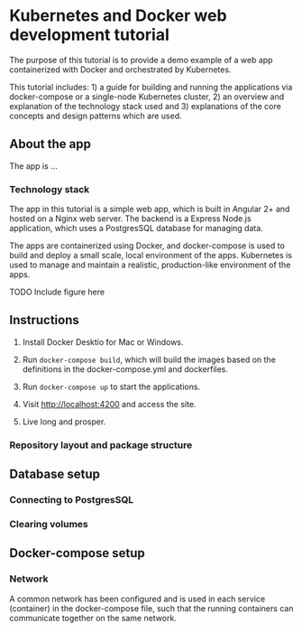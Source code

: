 # Kubernetes and Docker web development tutorial 

The purpose of this tutorial is to provide a demo example of a web app containerized with Docker and orchestrated by Kubernetes.

This tutorial includes: 1) a guide for building and running the applications via docker-compose or a single-node Kubernetes cluster, 2) an overview and explanation of the technology stack used and 3) explanations of the core concepts and design patterns which are used.

## About the app

The app is ...

### Technology stack

The app in this tutorial is a simple web app, which is built in Angular 2+ and hosted on a Nginx web server. The backend is a Express Node.js application, which uses a PostgresSQL database for managing data. 

The apps are containerized using Docker, and docker-compose is used to build and deploy a small scale, local environment of the apps. Kubernetes is used to manage and maintain a realistic, production-like environment of the apps.

TODO Include figure here

## Instructions

1. Install Docker Desktio for Mac or Windows.

2. Run `docker-compose build`, which will build the images based on the definitions in the docker-compose.yml and dockerfiles.

3. Run `docker-compose up` to start the applications.

4. Visit <http://localhost:4200> and access the site.

5. Live long and prosper.

### Repository layout and package structure


## Database setup

### Connecting to PostgresSQL

### Clearing volumes

## Docker-compose setup


### Network

A common network has been configured and is used in each service (container) in the docker-compose file, such that the running containers can communicate together on the same network.
